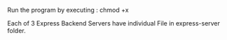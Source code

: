 

Run the program by executing : chmod +x


Each of 3 Express Backend Servers have individual File in express-server folder.

